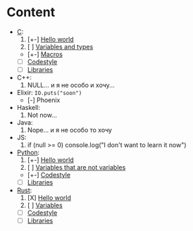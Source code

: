 # Content
+ [C](./C):
  1. [+-] [Hello world][c_helloworld]
  2. [ ] [Variables and types][c_variables]
  *  [+-] [Macros][c_macros]
  *  [ ] [Codestyle][c_codestyle]
  *  [ ] [Libraries][c_libraries]
+ C++:
  1. NULL... и я не особо и хочу...
+ Elixir:
  `IO.puts("soon")`
  * [-] Phoenix
+ Haskell:
  1. Not now...
+ Java:
  1. Nope... и я не особо то хочу
+ JS:
  1. if (null >= 0) console.log("I don't want to learn it now")
+ [Python](./Python):
  1. [+-] [Hello world][python_helloworld]
  2. [ ] [Variables that are not variables][python_variables]
  *  [+-] [Codestyle](https://peps.python.org/pep-0008/)
  *  [ ] [Libraries][python_libraries]
+ [Rust](./Rust):
  1. [X] [Hello world][rust_helloworld]
  2. [ ] [Variables][rust_variables]
  *  [ ] [Codestyle][rust_codestyle]
  *  [ ] [Libraries][rust_libraries]

[c_codestyle]: ./C/codestyle.md
[c_helloworld]: ./C/helloworld
[c_variables]: ./C/variables
[c_macros]: ./C/macros
[c_libraries]: ./C/libraries.md

[python_helloworld]: ./Python/helloworld
[python_variables]: ./Python/variables
[python_libraries]: ./Python/libraries.md

[rust_codestyle]: ./Rust/codestyle.md
[rust_helloworld]: ./Rust/helloworld
[rust_variables]: ./Rust/variables
[rust_libraries]: ./Rust/libraries.md

